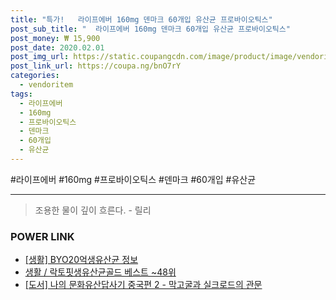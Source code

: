 ```yaml
--- 
title: "특가!   라이프에버 160mg 덴마크 60개입 유산균 프로바이오틱스" 
post_sub_title: "  라이프에버 160mg 덴마크 60개입 유산균 프로바이오틱스" 
post_money: ₩ 15,900 
post_date: 2020.02.01 
post_img_url: https://static.coupangcdn.com/image/product/image/vendoritem/2019/06/21/4174249972/fee67fe2-55f9-4ac5-89ad-18a51662c24c.jpg 
post_link_url: https://coupa.ng/bnO7rY 
categories: 
  - vendoritem 
tags: 
  - 라이프에버 
  - 160mg 
  - 프로바이오틱스 
  - 덴마크 
  - 60개입 
  - 유산균 
--- 
```

  #라이프에버 #160mg #프로바이오틱스 #덴마크 #60개입 #유산균 
<hr> 

> 조용한 물이 깊이 흐른다. - 릴리 


### POWER LINK

* <a href="https://blog.naver.com/santokki14/221767525060" target="_blank"> [생활] BYO20억생유산균 정보 </a>
* <a href="https://blog.naver.com/santokki14/221782464231" target="_blank">생활 / 락토핏생유산균골드 베스트 ~48위</a>
* <a href="https://blog.naver.com/fasyy4321/221780692119" target="_blank">[도서] 나의 문화유산답사기 중국편 2 - 막고굴과 실크로드의 관문</a>
